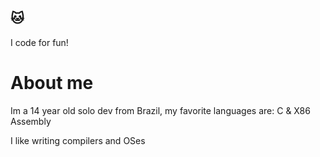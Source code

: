 ## 🐱 
I code for fun!

# About me
Im a 14 year old solo dev from Brazil, my favorite languages are: C & X86 Assembly

I like writing compilers and OSes

